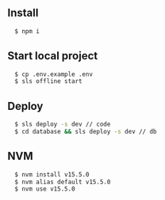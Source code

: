 ## Install

```bash
  $ npm i
```

## Start local project

```bash
  $ cp .env.example .env
  $ sls offline start
```

## Deploy

```bash
  $ sls deploy -s dev // code
  $ cd database && sls deploy -s dev // db
```

## NVM

```bash
  $ nvm install v15.5.0
  $ nvm alias default v15.5.0
  $ nvm use v15.5.0
```
